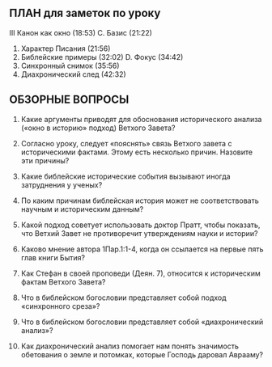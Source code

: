 ## ПЛАН для заметок по уроку

III   Канон как окно (18:53)
C.	Базис (21:22)
1.	Характер Писания (21:56)
2.	Библейские примеры (32:02)
D.	Фокус (34:42)
1.	Синхронный снимок (35:56)
2.	Диахронический след (42:32)



## ОБЗОРНЫЕ ВОПРОСЫ

1. Какие аргументы приводят для обоснования исторического анализа («окно в историю» подход) Ветхого Завета?
   
2. Согласно уроку, следует «пояснять» связь Ветхого завета с историческими фактами. Этому есть несколько причин. Назовите эти причины?
   
3. Какие библейские исторические события вызывают иногда затруднения у ученых?
   
4. По каким причинам библейская история может не соответствовать научным и историческим данным?
   
5. Какой подход советует использовать доктор Пратт, чтобы показать, что Ветхий Завет не противоречит утверждениям науки и истории?

6.  Каково мнение автора 1Пар.1:1-4, когда он ссылается на первые пять глав книги Бытия? 
   
7.  Как Стефан в своей проповеди  (Деян. 7),  относится к историческим фактам Ветхого Завета? 
   
8. Что в библейском богословии представляет собой подход «синхронного среза»?
   
9. Что в библейском богословии представляет собой «диахронический анализ»?
   
10. Как диахронический анализ помогает нам понять значимость обетования о земле и потомках, которые Господь даровал Аврааму?

